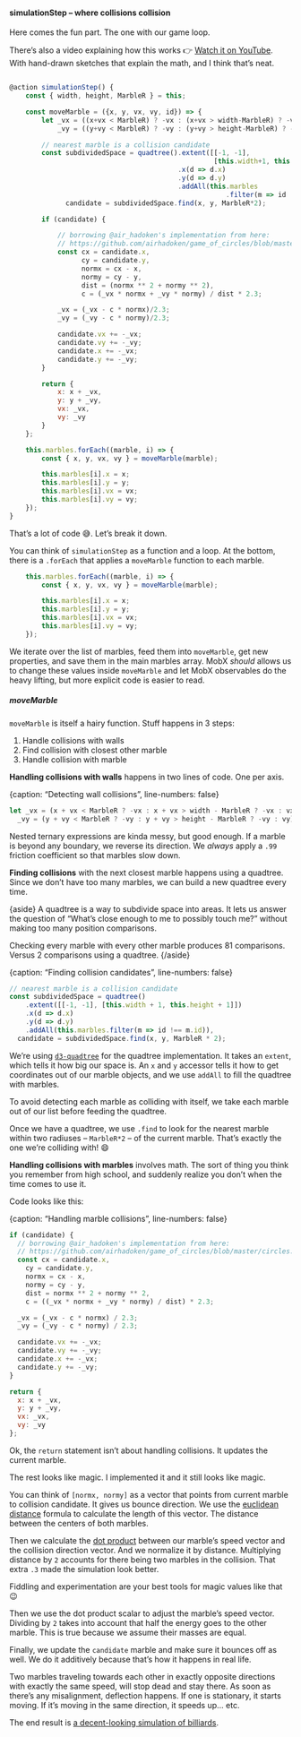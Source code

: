 
#### simulationStep – where collisions collision

Here comes the fun part. The one with our game loop.

There’s also a video explaining how this works 👉 [Watch it on
YouTube](https://www.youtube.com/watch?v=H84fmXjTElM). With hand-drawn
sketches that explain the math, and I think that’s neat.

``` javascript

@action simulationStep() {
    const { width, height, MarbleR } = this;

    const moveMarble = ({x, y, vx, vy, id}) => {
        let _vx = ((x+vx < MarbleR) ? -vx : (x+vx > width-MarbleR) ? -vx : vx)*.99,
            _vy = ((y+vy < MarbleR) ? -vy : (y+vy > height-MarbleR) ? -vy : vy)*.99;

        // nearest marble is a collision candidate
        const subdividedSpace = quadtree().extent([[-1, -1],
                                                   [this.width+1, this.height+1]])
                                          .x(d => d.x)
                                          .y(d => d.y)
                                          .addAll(this.marbles
                                                      .filter(m => id !== m.id)),
              candidate = subdividedSpace.find(x, y, MarbleR*2);

        if (candidate) {

            // borrowing @air_hadoken's implementation from here:
            // https://github.com/airhadoken/game_of_circles/blob/master/circles.js#L64
            const cx = candidate.x,
                  cy = candidate.y,
                  normx = cx - x,
                  normy = cy - y,
                  dist = (normx ** 2 + normy ** 2),
                  c = (_vx * normx + _vy * normy) / dist * 2.3;

            _vx = (_vx - c * normx)/2.3;
            _vy = (_vy - c * normy)/2.3;

            candidate.vx += -_vx;
            candidate.vy += -_vy;
            candidate.x += -_vx;
            candidate.y += -_vy;
        }

        return {
            x: x + _vx,
            y: y + _vy,
            vx: _vx,
            vy: _vy
        }
    };

    this.marbles.forEach((marble, i) => {
        const { x, y, vx, vy } = moveMarble(marble);

        this.marbles[i].x = x;
        this.marbles[i].y = y;
        this.marbles[i].vx = vx;
        this.marbles[i].vy = vy;
    });
}
```

That’s a lot of code 😅. Let’s break it down.

You can think of `simulationStep` as a function and a loop. At the
bottom, there is a `.forEach` that applies a `moveMarble` function to
each marble.

``` javascript
    this.marbles.forEach((marble, i) => {
        const { x, y, vx, vy } = moveMarble(marble);

        this.marbles[i].x = x;
        this.marbles[i].y = y;
        this.marbles[i].vx = vx;
        this.marbles[i].vy = vy;
    });
```

We iterate over the list of marbles, feed them into `moveMarble`, get
new properties, and save them in the main marbles array. MobX *should*
allows us to change these values inside `moveMarble` and let MobX
observables do the heavy lifting, but more explicit code is easier to
read.

##### moveMarble

`moveMarble` is itself a hairy function. Stuff happens in 3 steps:

1.  Handle collisions with walls
2.  Find collision with closest other marble
3.  Handle collision with marble

**Handling collisions with walls** happens in two lines of code. One per
axis.

{caption: “Detecting wall collisions”, line-numbers:
false}

``` javascript
let _vx = (x + vx < MarbleR ? -vx : x + vx > width - MarbleR ? -vx : vx) * 0.99,
  _vy = (y + vy < MarbleR ? -vy : y + vy > height - MarbleR ? -vy : vy) * 0.99;
```

Nested ternary expressions are kinda messy, but good enough. If a marble
is beyond any boundary, we reverse its direction. We *always* apply a
`.99` friction coefficient so that marbles slow down.

**Finding collisions** with the next closest marble happens using a
quadtree. Since we don’t have too many marbles, we can build a new
quadtree every time.

{aside} A quadtree is a way to subdivide space into areas. It lets us
answer the question of “What’s close enough to me to possibly touch me?”
without making too many position comparisons.

Checking every marble with every other marble produces 81 comparisons.
Versus 2 comparisons using a quadtree. {/aside}

{caption: “Finding collision candidates”, line-numbers: false}

``` javascript
// nearest marble is a collision candidate
const subdividedSpace = quadtree()
    .extent([[-1, -1], [this.width + 1, this.height + 1]])
    .x(d => d.x)
    .y(d => d.y)
    .addAll(this.marbles.filter(m => id !== m.id)),
  candidate = subdividedSpace.find(x, y, MarbleR * 2);
```

We’re using [`d3-quadtree`](https://github.com/d3/d3-quadtree) for the
quadtree implementation. It takes an `extent`, which tells it how big
our space is. An `x` and `y` accessor tells it how to get coordinates
out of our marble objects, and we use `addAll` to fill the quadtree with
marbles.

To avoid detecting each marble as colliding with itself, we take each
marble out of our list before feeding the quadtree.

Once we have a quadtree, we use `.find` to look for the nearest marble
within two radiuses – `MarbleR*2` – of the current marble. That’s
exactly the one we’re colliding with\! :smile:

**Handling collisions with marbles** involves math. The sort of thing
you think you remember from high school, and suddenly realize you don’t
when the time comes to use it.

Code looks like this:

{caption: “Handling marble collisions”, line-numbers: false}

``` javascript
if (candidate) {
  // borrowing @air_hadoken's implementation from here:
  // https://github.com/airhadoken/game_of_circles/blob/master/circles.js#L64
  const cx = candidate.x,
    cy = candidate.y,
    normx = cx - x,
    normy = cy - y,
    dist = normx ** 2 + normy ** 2,
    c = ((_vx * normx + _vy * normy) / dist) * 2.3;

  _vx = (_vx - c * normx) / 2.3;
  _vy = (_vy - c * normy) / 2.3;

  candidate.vx += -_vx;
  candidate.vy += -_vy;
  candidate.x += -_vx;
  candidate.y += -_vy;
}

return {
  x: x + _vx,
  y: y + _vy,
  vx: _vx,
  vy: _vy
};
```

Ok, the `return` statement isn’t about handling collisions. It updates
the current marble.

The rest looks like magic. I implemented it and it still looks like
magic.

You can think of `[normx, normy]` as a vector that points from current
marble to collision candidate. It gives us bounce direction. We use the
[euclidean distance](https://en.wikipedia.org/wiki/Euclidean_distance)
formula to calculate the length of this vector. The distance between the
centers of both marbles.

Then we calculate the [dot
product](https://en.wikipedia.org/wiki/Dot_product) between our marble’s
speed vector and the collision direction vector. And we normalize it by
distance. Multiplying distance by `2` accounts for there being two
marbles in the collision. That extra `.3` made the simulation look
better.

Fiddling and experimentation are your best tools for magic values like
that 😉

Then we use the dot product scalar to adjust the marble’s speed vector.
Dividing by `2` takes into account that half the energy goes to the
other marble. This is true because we assume their masses are equal.

Finally, we update the `candidate` marble and make sure it bounces off
as well. We do it additively because that’s how it happens in real life.

Two marbles traveling towards each other in exactly opposite directions
with exactly the same speed, will stop dead and stay there. As soon as
there’s any misalignment, deflection happens. If one is stationary, it
starts moving. If it’s moving in the same direction, it speeds up… etc.

The end result is [a decent-looking simulation of
billiards](https://swizec.github.io/declarative-canvas-react-konva/).
